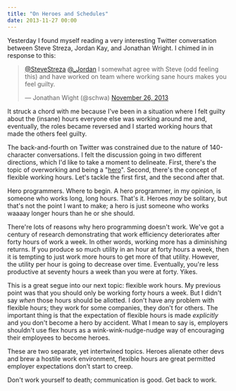 ```yaml
---
title: "On Heroes and Schedules"
date: 2013-11-27 00:00
---
```


<import><p>Yesterday I found myself reading a very interesting Twitter conversation between Steve Streza, Jordan Kay, and Jonathan Wright. I chimed in in response to this:</p>
<blockquote class="twitter-tweet">
<p><a href="https://twitter.com/SteveStreza">@SteveStreza</a> <a href="https://twitter.com/_Jordan">@_Jordan</a> I somewhat agree with Steve (odd feeling this) and have worked on team where working sane hours makes you feel guilty.</p>— Jonathan Wight (@schwa) <a href="https://twitter.com/schwa/statuses/405397906615595008">November 26, 2013</a>
</blockquote>
<script async="" src="//platform.twitter.com/widgets.js" charset="utf-8"></script><p>It struck a chord with me because I've been in a situation where I felt guilty about the (insane) hours everyone else was working around me and, eventually, the roles became reversed and I started working hours that made the others feel guilty. </p>

<p>The back-and-fourth on Twitter was constrained due to the nature of 140-character conversations. I felt the discussion going in two different directions, which I'd like to take a moment to delineate. First, there's the topic of overworking and being a "<a href="http://lethain.com/doing-it-harder-and-hero-programming/">hero</a>". Second, there's the concept of flexible working hours. Let's tackle the first first, and the second after that. </p>

<p>Hero programmers. Where to begin. A hero programmer, in my opinion, is someone who works long, long hours. That's it. Heroes <em>may</em> be solitary, but that's not the point I want to make; a hero is just someone who works waaaay longer hours than he or she should. </p>

<p>There're lots of reasons why hero programming doesn't work. We've got a century of research demonstrating that work efficiency deteriorates after forty hours of work a week. In other words, working more has a diminishing returns. If you produce so much utility in an hour at forty hours a week, then it is tempting to just work more hours to get more of that utility. However, the utility per hour is going to decrease over time. Eventually, you're less productive at seventy hours a week than you were at forty. Yikes. </p>

<p>This is a great segue into our next topic: flexible work hours. My previous point was that you should only be working forty hours a week. But I didn't say <em>when</em> those hours should be allotted. I don't have any problem with flexible hours; they work for some companies, they don't for others. The important thing is that the expectation of flexible hours is made <em>explicitly</em> and you don't become a hero by accident. What I mean to say is, employers shouldn't use flex hours as a wink-wink-nudge-nudge way of encouraging their employees to become heroes. </p>

<p>These are two separate, yet intertwined topics. Heroes alienate other devs and brew a hostile work environment, flexible hours are great permitted employer expectations don't start to creep. </p>

<p>Don't work yourself to death; communication is good. Get back to work.</p></import>

<!-- more -->

